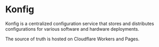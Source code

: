 # Konfig

Konfig is a centralized configuration service that stores and distributes configurations for various software and hardware deployments.

The source of truth is hosted on Cloudflare Workers and Pages.
